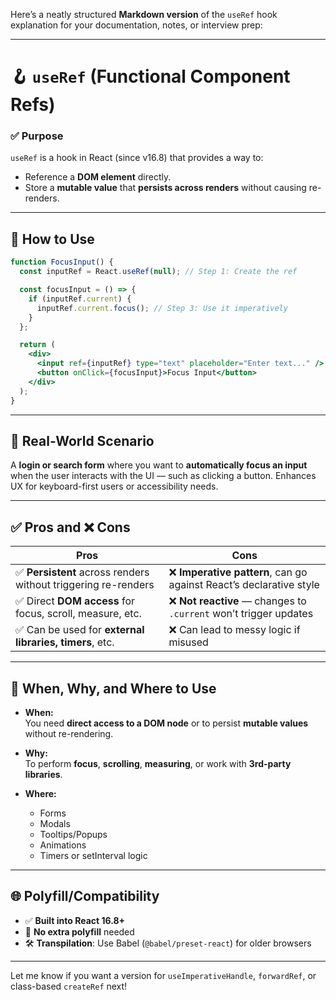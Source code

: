 Here’s a neatly structured **Markdown version** of the `useRef` hook explanation for your documentation, notes, or interview prep:

---

# 🪝 `useRef` (Functional Component Refs)

### ✅ **Purpose**
`useRef` is a hook in React (since v16.8) that provides a way to:
- Reference a **DOM element** directly.
- Store a **mutable value** that **persists across renders** without causing re-renders.

---

## 🔧 How to Use

```jsx
function FocusInput() {
  const inputRef = React.useRef(null); // Step 1: Create the ref

  const focusInput = () => {
    if (inputRef.current) {
      inputRef.current.focus(); // Step 3: Use it imperatively
    }
  };

  return (
    <div>
      <input ref={inputRef} type="text" placeholder="Enter text..." /> {/* Step 2: Attach to DOM */}
      <button onClick={focusInput}>Focus Input</button>
    </div>
  );
}
```

---

## 📖 Real-World Scenario

A **login or search form** where you want to **automatically focus an input** when the user interacts with the UI — such as clicking a button. Enhances UX for keyboard-first users or accessibility needs.

---

## ✅ Pros and ❌ Cons

| Pros | Cons |
|------|------|
| ✅ **Persistent** across renders without triggering re-renders | ❌ **Imperative pattern**, can go against React’s declarative style |
| ✅ Direct **DOM access** for focus, scroll, measure, etc. | ❌ **Not reactive** — changes to `.current` won’t trigger updates |
| ✅ Can be used for **external libraries, timers**, etc. | ❌ Can lead to messy logic if misused |

---

## 📌 When, Why, and Where to Use

- **When:**  
  You need **direct access to a DOM node** or to persist **mutable values** without re-rendering.

- **Why:**  
  To perform **focus**, **scrolling**, **measuring**, or work with **3rd-party libraries**.

- **Where:**  
  - Forms  
  - Modals  
  - Tooltips/Popups  
  - Animations  
  - Timers or setInterval logic

---

## 🌐 Polyfill/Compatibility

- ✅ **Built into React 16.8+**  
- 🚫 **No extra polyfill** needed  
- 🛠 **Transpilation**: Use Babel (`@babel/preset-react`) for older browsers

---

Let me know if you want a version for `useImperativeHandle`, `forwardRef`, or class-based `createRef` next!